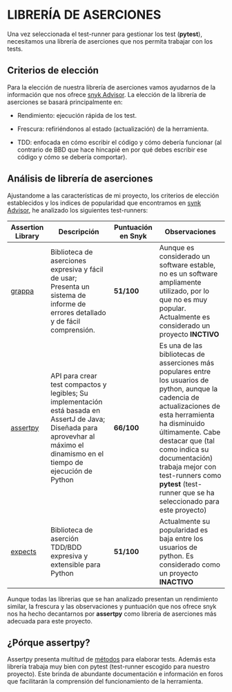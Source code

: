 # LIBRERÍA DE ASERCIONES

Una vez seleccionada el test-runner para gestionar los test (__pytest__), necesitamos una librería de aserciones que nos permita trabajar con los tests.

## Criterios de elección

Para la elección de nuestra librería de aserciones vamos ayudarnos de la información que nos ofrece [snyk Advisor](https://snyk.io/advisor/python). La elección de la librería de aserciones se basará principalmente en:

 - Rendimiento: ejecución rápida de los test.

 - Frescura: refiriéndonos al estado (actualización) de la herramienta.  

 - TDD: enfocada en cómo escribir el código y cómo debería funcionar (al contrario de BBD que hace hincapié en por qué debes escribir ese código y cómo se debería comportar).

## Análisis de librería de aserciones

Ajustandome a las características de mi proyecto, los criterios de elección establecidos y los indices de popularidad que encontramos en [synk Advisor](https://snyk.io/advisor/python), he analizado los siguientes test-runners:

| Assertion Library                                | Descripción                | Puntuación en Snyk                | Observaciones                                                                                                                                             |
|--------------------------------------------|----------------------------|----------------------------|-----------------------------------------------------------------------------------------------------------------------------------------------------------|
| [grappa](https://pypi.org/project/grappa/)   |  Biblioteca de aserciones expresiva y fácil de usar; Presenta un sistema de informe de errores detallado y de fácil comprensión.   |  **51/100** |  Aunque es considerado un software estable, no es un software ampliamente utilizado, por lo que no es muy popular. Actualmente es considerado un proyecto **INCTIVO** |
| [assertpy](https://pypi.org/project/assertpy/) | API para crear test compactos y legibles; Su implementación está basada en AssertJ de Java; Diseñada para aprovevhar al máximo el dinamismo en el tiempo de ejecución de Python |  **66/100** |  Es una de las bibliotecas de asserciones más populares entre los usuarios de python, aunque la cadencia de actualizaciones de esta herramienta ha disminuido últimamente. Cabe destacar que (tal como indica su documentación) trabaja mejor con test-runners como **pytest** (test-runner que se ha seleccionado para este proyecto) |
| [expects](https://pypi.org/project/expects/) | Biblioteca de aserción TDD/BDD expresiva y extensible para Python           | **51/100** |  Actualmente su popularidad es baja entre los usuarios de python. Es considerado como un proyecto **INACTIVO** |

Aunque todas las librerias que se han analizado presentan un rendimiento similar, la frescura y las observaciones y puntuación que nos ofrece snyk nos ha hecho decantarnos por **assertpy** como libreria de aserciones más adecuada para este proyecto.

## ¿Pórque assertpy?

Assertpy presenta multitud de [métodos](https://github.com/assertpy/assertpy#strings) para elaborar tests. Además esta librería trabaja muy bien con pytest (test-runner escogido para nuestro proyecto). Este brinda de abundante documentación e información en foros que facilitarán la comprensión del funcionamiento de la herramienta.